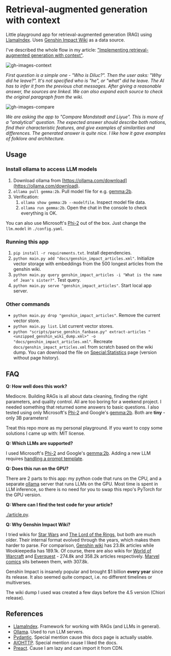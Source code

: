# Retrieval-augmented generation with context

Little playground app for retrieval-augmented generation (RAG) using [LlamaIndex](https://www.llamaindex.ai). Uses [Genshin Impact Wiki](https://genshin-impact.fandom.com/wiki/Genshin_Impact_Wiki) as a data source.

I've described the whole flow in my article: ["Implementing retrieval-augmented generation with context"](https://www.sctheblog.com/blog/rag-with-context/).

![gh-images-context](https://github.com/Scthe/rag-chat-with-context/assets/9325337/dcb4d670-619c-48a2-ab60-c51f8d91c201)

*First question is a simple one - "Who is Diluc?". Then the user asks: "Why did he leave?". It's not specified who is "he", or "what" did he leave. The AI has to infer it from the previous chat messages. After giving a reasonable answer, the sources are linked. We can also expand each source to check the original paragraph from the wiki.*

![gh-images-compare](https://github.com/Scthe/rag-chat-with-context/assets/9325337/ef09ffb8-3b84-44c6-83ab-bc7d6aefb5dd)

*We are asking the app to "Compare Mondstadt and Liyue". This is more of a "analytical" question. The expected answer should describe both nations, find their characteristic features, and give examples of similarities and differences. The generated answer is quite nice. I like how it gave examples of folklore and architecture.*


## Usage

### Install ollama to access LLM models

1. Download ollama from [https://ollama.com/download](https://ollama.com/download).
2. `ollama pull gemma:2b`. Pull model file for e.g. [gemma:2b](https://ollama.com/library/gemma:2b).
3. Verification:
   1. `ollama show gemma:2b --modelfile`. Inspect model file data.
   2. `ollama run gemma:2b`. Open the chat in the console to check everything is OK.

You can also use Microsoft's [Phi-2](https://ollama.com/library/phi) out of the box. Just change the `llm.model` in `./config.yaml`.

### Running this app

1. `pip install -r requirements.txt`. Install dependencies.
1. `python main.py add "docs/genshin_impact_articles.xml"`. Initialize vector storage with embeddings from the 500 longest articles from the genshin wiki.
1. `python main.py query genshin_impact_articles -i "What is the name of Jean's sister?"`. Test query.
1. `python main.py serve "genshin_impact_articles"`. Start local app server.

### Other commands

- `python main.py drop "genshin_impact_articles"`. Remove the current vector store.
- `python main.py list`. List current vector stores.
- `python "scripts/parse_genshin_fanbase.py" extract-articles "<unzipped_genshin_wiki_dump.xml>" -o "docs/genshin_impact_articles.xml"`. Recreate `docs/genshin_impact_articles.xml` from scratch based on the wiki dump. You can download the file on [Special:Statistics](https://genshin-impact.fandom.com/wiki/Special:Statistics) page (version without page history).

## FAQ

**Q: How well does this work?**

Mediocre. Building RAGs is all about data cleaning, finding the right parameters, and quality control. All are too boring for a weekend project. I needed something that returned some answers to basic questions. I also tested using only Microsoft's [Phi-2](https://ollama.com/library/phi) and Google's [gemma:2b](https://ollama.com/library/gemma:2b). Both are **tiny** - only 3B parameters!

Treat this repo more as my personal playground. If you want to copy some solutions I came up with: MIT license.

**Q: Which LLMs are supported?**

I used Microsoft's [Phi-2](https://ollama.com/library/phi) and Google's [gemma:2b](https://ollama.com/library/gemma:2b). Adding a new LLM requires [handling a prompt template](src/model_prompts.py).

**Q: Does this run on the GPU?**

There are 2 parts to this app: my python code that runs on the CPU, and a separate [ollama](https://ollama.com/) server that runs LLMs on the GPU. Most time is spent in LLM inference, so there is no need for you to swap this repo's PyTorch for the GPU version.

**Q: Where can I find the test code for your article?**

[./article.py](article.py).

**Q: Why Genshin Impact Wiki?**

I tried wikis for [Star Wars](https://starwars.fandom.com/wiki/Special:Statistics) and [The Lord of the Rings](https://lotr.fandom.com/wiki/Main_Page), but both are much older. Their internal format evolved through the years, which makes them harder to parse. For comparison, [Genshin wiki](https://genshin-impact.fandom.com/wiki/Special:Statistics) has 23.8k articles while Wookieepedia has 189.1k. Of course, there are also wikis for [World of Warcraft](https://wowpedia.fandom.com/wiki/Special:Statistics) and [Everquest](https://eq2.fandom.com/wiki/Special:Statistics) - 274.8k and 358.2k articles respectively. [Marvel comics](https://marvel.fandom.com/wiki/Special:Statistics) sits between them, with 307.8k.

Genshin Impact is insanely popular and brought $1 billion **every year** since its release. It also seemed quite compact, i.e. no different timelines or multiverses.

The wiki dump I used was created a few days before the 4.5 version (Chiori release).

## References

- [LlamaIndex](https://www.llamaindex.ai/). Framework for working with RAGs (and LLMs in general).
- [Ollama](https://ollama.com/). Used to run LLM servers.
- [Pydantic](https://docs.pydantic.dev/latest/api/types/). Special mention cause this docs page is actually usable.
- [AIOHTTP](https://docs.aiohttp.org/en/stable/). Special mention cause I liked the docs.
- [Preact](https://preactjs.com/). Cause I am lazy and can import it from CDN.
